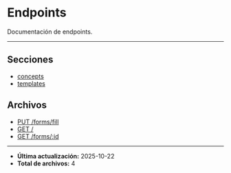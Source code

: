 # Endpoints

Documentación de endpoints.

---

## Secciones

- [concepts](./concepts/README.md)
- [templates](./templates/README.md)

## Archivos

- [PUT /forms/fill](./form-fill.md)
- [GET /](./healthcheck.md)
- [GET /forms/:id](./patient-forms-list.md)

---

- **Última actualización:** 2025-10-22
- **Total de archivos:** 4
